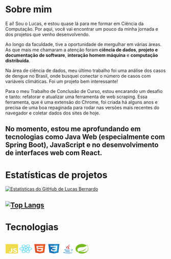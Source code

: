 # Sobre mim
E aí! Sou o Lucas, e estou quase lá para me formar em Ciência da Computação. Por aqui, você vai encontrar um pouco da minha jornada e dos projetos que venho desenvolvendo.

Ao longo da faculdade, tive a oportunidade de mergulhar em várias áreas. As que mais me chamaram a atenção foram **ciência de dados**, **projeto e documentação de software**, **interação homem máquina** e **computação distribuída**.

Na área de ciência de dados, meu último trabalho foi uma análise dos casos de dengue no Brasil, onde busquei conectar o número de casos com variáveis climáticas. Foi um projeto bem interessante!

Para o meu Trabalho de Conclusão de Curso, estou encarando um desafio e tanto: refatorar e atualizar uma ferramenta de web scraping. Essa ferramenta, que é uma extensão do Chrome, foi criada há alguns anos e precisa de uma boa repaginada para rodar nas versões mais recentes do navegador e coletar dados dos sites de hoje.

No momento, estou me aprofundando em tecnologias como **Java Web** (especialmente com **Spring Boot**), **JavaScript** e no desenvolvimento de **interfaces web com React**.
---
# Estatísticas de projetos
[![Estatísticas do GitHub de Lucas Bernardo](https://github-readme-stats.vercel.app/api?username=lucas-bernardo-souza&show_icons=true&theme=dracula&include_all_commits=true&count_private=true)](https://github.com/anuraggupta78/github-readme-stats)

[![Top Langs](https://github-readme-stats.vercel.app/api/top-langs/?username=SEU-USUARIO&layout=compact&langs_count=7&theme=dracula)](https://github.com/anuraggupta78/github-readme-stats)
---
# Tecnologias
<div style="display: inline_block"><br>
  <img align="center" alt="Js" height="30" width="40" src="https://raw.githubusercontent.com/devicons/devicon/master/icons/javascript/javascript-plain.svg">
  <img align="center" alt="React" height="30" width="40" src="https://raw.githubusercontent.com/devicons/devicon/master/icons/react/react-original.svg">
  <img align="center" alt="HTML" height="30" width="40" src="https://raw.githubusercontent.com/devicons/devicon/master/icons/html5/html5-original.svg">
  <img align="center" alt="CSS" height="30" width="40" src="https://raw.githubusercontent.com/devicons/devicon/master/icons/css3/css3-original.svg">
  <img align="center" alt="Java" height="30" width="40" src="https://raw.githubusercontent.com/devicons/devicon/master/icons/java/java-original.svg">
  <img align="center" alt="Spring" height="30" width="40" src="https://github.com/devicons/devicon/blob/master/icons/spring/spring-original.svg">
</div>
<!--
**lucas-bernardo-souza/lucas-bernardo-souza** is a ✨ _special_ ✨ repository because its `README.md` (this file) appears on your GitHub profile.

Here are some ideas to get you started:

- 🔭 I’m currently working on ...
- 🌱 I’m currently learning ...
- 👯 I’m looking to collaborate on ...
- 🤔 I’m looking for help with ...
- 💬 Ask me about ...
- 📫 How to reach me: ...
- 😄 Pronouns: ...
- ⚡ Fun fact: ...
-->
